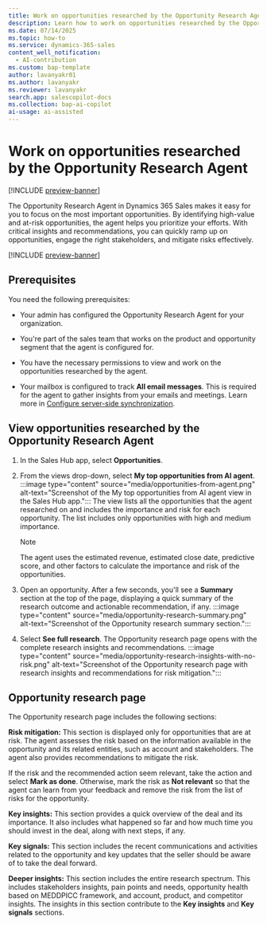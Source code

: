 ```yaml
---
title: Work on opportunities researched by the Opportunity Research Agent
description: Learn how to work on opportunities researched by the Opportunity Research Agent.
ms.date: 07/14/2025
ms.topic: how-to
ms.service: dynamics-365-sales
content_well_notification:
  - AI-contribution
ms.custom: bap-template
author: lavanyakr01
ms.author: lavanyakr
ms.reviewer: lavanyakr
search.app: salescopilot-docs
ms.collection: bap-ai-copilot
ai-usage: ai-assisted
---
```


# Work on opportunities researched by the Opportunity Research Agent

[!INCLUDE [preview-banner](~/../shared-content/shared/preview-includes/preview-banner.md)]

The Opportunity Research Agent in Dynamics 365 Sales makes it easy for you to focus on the most important opportunities. By identifying high-value and at-risk opportunities, the agent helps you prioritize your efforts. With critical insights and recommendations, you can quickly ramp up on opportunities, engage the right stakeholders, and mitigate risks effectively.

[!INCLUDE [preview-banner](~/../shared-content/shared/preview-includes/preview-note-d365.md)]

## Prerequisites

You need the following prerequisites:

- Your admin has configured the Opportunity Research Agent for your organization. 

- You're part of the sales team that works on the product and opportunity segment that the agent is configured for.
- You have the necessary permissions to view and work on the opportunities researched by the agent.
- Your mailbox is configured to track **All email messages**. This is required for the agent to gather insights from your emails and meetings. Learn more in [Configure server-side synchronization](configure-opportunity-research-agent.md#configure-server-side-synchronization).

## View opportunities researched by the Opportunity Research Agent

1. In the Sales Hub app, select **Opportunities**.

1. From the views drop-down, select **My top opportunities from AI agent**.  
   :::image type="content" source="media/opportunities-from-agent.png" alt-text="Screenshot of the My top opportunities from AI agent view in the Sales Hub app.":::
   The view lists all the opportunities that the agent researched on and includes the importance and risk for each opportunity. The list includes only opportunities with high and medium importance.
   > [!NOTE]
   > The agent uses the estimated revenue, estimated close date, predictive score, and other factors to calculate the importance and risk of the opportunities.  

1. Open an opportunity.
   After a few seconds, you'll see a **Summary** section at the top of the page, displaying a quick summary of the research outcome and actionable recommendation, if any.
   :::image type="content" source="media/opportunity-research-summary.png" alt-text="Screenshot of the Opportunity research summary section.":::
1. Select **See full research**.
   The Opportunity research page opens with the complete research insights and recommendations.
   :::image type="content" source="media/opportunity-research-insights-with-no-risk.png" alt-text="Screenshot of the Opportunity research page with research insights and recommendations for risk mitigation.":::

## Opportunity research page

The Opportunity research page includes the following sections:

**Risk mitigation:** This section is displayed only for opportunities that are at risk. The agent assesses the risk based on the information available in the opportunity and its related entities, such as account and stakeholders. The agent also provides recommendations to mitigate the risk.

If the risk and the recommended action seem relevant, take the action and select **Mark as done**. Otherwise, mark the risk as **Not relevant** so that the agent can learn from your feedback and remove the risk from the list of risks for the opportunity.

**Key insights:** This section provides a quick overview of the deal and its importance. It also includes what happened so far and how much time you should invest in the deal, along with next steps, if any.

**Key signals:** This section includes the recent communications and activities related to the opportunity and key updates that the seller should be aware of to take the deal forward.

**Deeper insights:** This section includes the entire research spectrum. This includes stakeholders insights, pain points and needs, opportunity health based on MEDDPICC framework, and account, product, and competitor insights. The insights in this section contribute to the **Key insights** and **Key signals** sections.